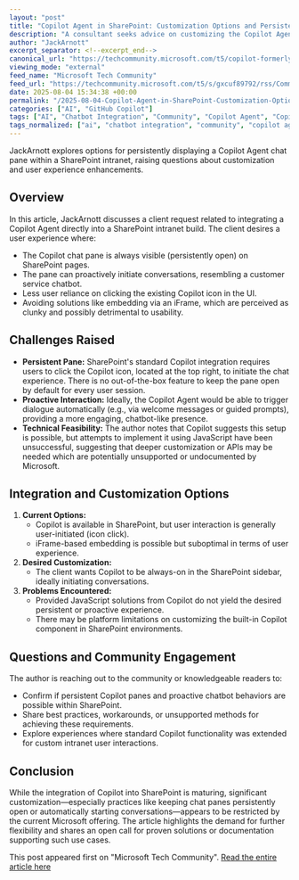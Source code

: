 ```yaml
---
layout: "post"
title: "Copilot Agent in SharePoint: Customization Options and Persistent Chat Pane"
description: "A consultant seeks advice on customizing the Copilot Agent in SharePoint to provide a persistently open chat pane, enabling proactive conversations with users beyond default iFrame or icon-click options. The article raises questions about technical feasibility and integration challenges."
author: "JackArnott"
excerpt_separator: <!--excerpt_end-->
canonical_url: "https://techcommunity.microsoft.com/t5/copilot-formerly-bing-chat/copilot-agent-in-sharepoint-customisation-options/m-p/4439847#M353"
viewing_mode: "external"
feed_name: "Microsoft Tech Community"
feed_url: "https://techcommunity.microsoft.com/t5/s/gxcuf89792/rss/Community"
date: 2025-08-04 15:34:38 +00:00
permalink: "/2025-08-04-Copilot-Agent-in-SharePoint-Customization-Options-and-Persistent-Chat-Pane.html"
categories: ["AI", "GitHub Copilot"]
tags: ["AI", "Chatbot Integration", "Community", "Copilot Agent", "Copilot Customization", "Copilot in SharePoint", "Customer Service Chatbot", "GitHub Copilot", "Iframe Limitations", "Persistent Chat", "SharePoint", "SharePoint Customization", "User Experience"]
tags_normalized: ["ai", "chatbot integration", "community", "copilot agent", "copilot customization", "copilot in sharepoint", "customer service chatbot", "github copilot", "iframe limitations", "persistent chat", "sharepoint", "sharepoint customization", "user experience"]
---
```


JackArnott explores options for persistently displaying a Copilot Agent chat pane within a SharePoint intranet, raising questions about customization and user experience enhancements.<!--excerpt_end-->

## Overview

In this article, JackArnott discusses a client request related to integrating a Copilot Agent directly into a SharePoint intranet build. The client desires a user experience where:

- The Copilot chat pane is always visible (persistently open) on SharePoint pages.
- The pane can proactively initiate conversations, resembling a customer service chatbot.
- Less user reliance on clicking the existing Copilot icon in the UI.
- Avoiding solutions like embedding via an iFrame, which are perceived as clunky and possibly detrimental to usability.

## Challenges Raised

- **Persistent Pane:** SharePoint's standard Copilot integration requires users to click the Copilot icon, located at the top right, to initiate the chat experience. There is no out-of-the-box feature to keep the pane open by default for every user session.
- **Proactive Interaction:** Ideally, the Copilot Agent would be able to trigger dialogue automatically (e.g., via welcome messages or guided prompts), providing a more engaging, chatbot-like presence.
- **Technical Feasibility:** The author notes that Copilot suggests this setup is possible, but attempts to implement it using JavaScript have been unsuccessful, suggesting that deeper customization or APIs may be needed which are potentially unsupported or undocumented by Microsoft.

## Integration and Customization Options

1. **Current Options:**
    - Copilot is available in SharePoint, but user interaction is generally user-initiated (icon click).
    - iFrame-based embedding is possible but suboptimal in terms of user experience.
2. **Desired Customization:**
    - The client wants Copilot to be always-on in the SharePoint sidebar, ideally initiating conversations.
3. **Problems Encountered:**
    - Provided JavaScript solutions from Copilot do not yield the desired persistent or proactive experience.
    - There may be platform limitations on customizing the built-in Copilot component in SharePoint environments.

## Questions and Community Engagement

The author is reaching out to the community or knowledgeable readers to:

- Confirm if persistent Copilot panes and proactive chatbot behaviors are possible within SharePoint.
- Share best practices, workarounds, or unsupported methods for achieving these requirements.
- Explore experiences where standard Copilot functionality was extended for custom intranet user interactions.

## Conclusion

While the integration of Copilot into SharePoint is maturing, significant customization—especially practices like keeping chat panes persistently open or automatically starting conversations—appears to be restricted by the current Microsoft offering. The article highlights the demand for further flexibility and shares an open call for proven solutions or documentation supporting such use cases.

This post appeared first on "Microsoft Tech Community". [Read the entire article here](https://techcommunity.microsoft.com/t5/copilot-formerly-bing-chat/copilot-agent-in-sharepoint-customisation-options/m-p/4439847#M353)

